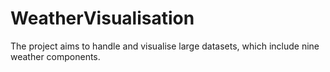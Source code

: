 # WeatherVisualisation
The project aims to handle and visualise large datasets, which include nine weather components.
